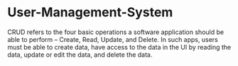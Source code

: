# User-Management-System
CRUD refers to the four basic operations a software application should be able to perform – Create, Read, Update, and Delete. In such apps, users must be able to create data, have access to the data in the UI by reading the data, update or edit the data, and delete the data.
